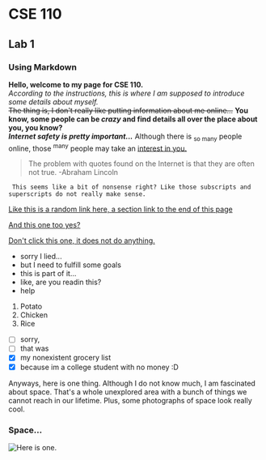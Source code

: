 # CSE 110  
## Lab 1  
### Using Markdown  

**Hello, welcome to my page for CSE 110.**  
*According to the instructions, this is where I am supposed to introduce some details about myself.*  
~~The thing is, I don't really like putting information about me online...~~  **You know, some people can be _crazy_ and find details all over the place about you, you know?**  
***Internet safety is pretty important...***  Although there is <sub>so many</sub> people online, those <sup>many</sup> people may take an <ins>interest in you.</ins>  
> The problem with quotes found on the Internet is that they are often not true. -Abraham Lincoln  

``` This seems like a bit of nonsense right? Like those subscripts and superscripts do not really make sense.```  

[Like this is a random link here, a section link to the end of this page](###Space...)  

[And this one too yes?](README.md)  

[Don't click this one, it does not do anything.](https://youtu.be/n4kluqkCymw?si=rTmpZSzsZvPYatI9)  

- sorry I lied... 
- but I need to fulfill some goals
- this is part of it...
- like, are you  readin this?  
- help  

1. Potato  
2. Chicken  
3. Rice  

- [ ] sorry,
- [ ] that was
- [X] my nonexistent grocery list
- [X] because im a college student with no money :D

Anyways, here is one thing. Although I do not know much, I am fascinated about space. That's a whole unexplored area with a bunch of things we cannot reach in our lifetime. Plus, some photographs of space look really cool. 
### Space... 
![Here is one.](https://astrography.com/cdn/shop/articles/t-tauris-stars-hubble-telescope_eeff0586-6c61-49b5-a64b-498437fb97de.png?v=1721324646&width=1080)